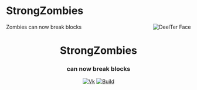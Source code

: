 # StrongZombies
 Zombies can now break blocks
<img src="https://sun9-30.userapi.com/impg/n67hVjUet5Z6_9pl_F0F72VoZOCYxirr6XRnnw/4U2DGv70XKo.jpg?size=300x300&quality=96&sign=91956276c174a4ba2affe0c5bf2d1b95&type=album" alt="DeelTer Face" align="right">
<div align="center">
  <h1>StrongZombies</h1>
  <h3>can now break blocks</h3>

  [![Vk](https://img.shields.io/badge/vk-DeelTer-9cf)](https://vk.com/DeelTer/)
  [![Build](https://img.shields.io/badge/builds-download-green)](https://github.com/DeelTer/AccountChanger/releases)
</div>
